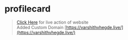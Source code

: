 # profilecard
> [Click Here](https://varshithvhegde.me/profilecard/) for live action of website  
> Added Custom Domain [https://varshithvhegde.live/](https://varshithvhegde.live/)
